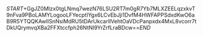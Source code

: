 $START$+GgJZ0Mlzx0tgLNmq7wezN76LSU2RT7m0gR7Yb7MLXZEELqzxkvT9nFva9PBoLAMYLogooLFYecptIYgx6LCvEbJji1DvfM4HWFAPPSdxdKwO6aB9R5YTQQKAwIlSnNsiMdRU5tDArUkcarIlVehtOaVDcPanpxdx4MxL8vcorr7tDkUQrymvqXBa2FFXtccfph26NtNI9YrZrfLraBDcw==$END$